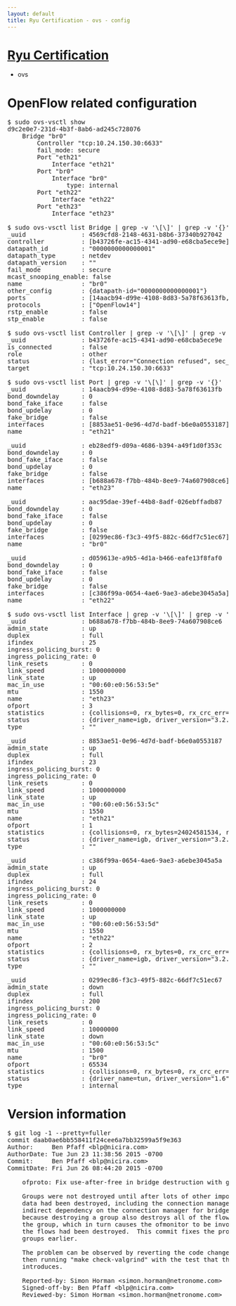 ```yaml
---
layout: default
title: Ryu Certification - ovs - config
---
```

# [Ryu Certification](http://osrg.github.io/ryu/certification.html)
* ovs 

# OpenFlow related configuration
<pre>
$ sudo ovs-vsctl show
d9c2e0e7-231d-4b3f-8ab6-ad245c728076
    Bridge "br0"
        Controller "tcp:10.24.150.30:6633"
        fail_mode: secure
        Port "eth21"
            Interface "eth21"
        Port "br0"
            Interface "br0"
                type: internal
        Port "eth22"
            Interface "eth22"
        Port "eth23"
            Interface "eth23"

$ sudo ovs-vsctl list Bridge | grep -v '\[\]' | grep -v '{}'
_uuid               : 4569cfd8-2148-4631-b8b6-37340b927042
controller          : [b43726fe-ac15-4341-ad90-e68cba5ece9e]
datapath_id         : "0000000000000001"
datapath_type       : netdev
datapath_version    : "<built-in>"
fail_mode           : secure
mcast_snooping_enable: false
name                : "br0"
other_config        : {datapath-id="0000000000000001"}
ports               : [14aacb94-d99e-4108-8d83-5a78f63613fb, aac95dae-39ef-44b8-8adf-026ebffadb87, d059613e-a9b5-4d1a-b466-eafe13f8faf0, eb28edf9-d09a-4686-b394-a49f1d0f353c]
protocols           : ["OpenFlow14"]
rstp_enable         : false
stp_enable          : false

$ sudo ovs-vsctl list Controller | grep -v '\[\]' | grep -v '{}'
_uuid               : b43726fe-ac15-4341-ad90-e68cba5ece9e
is_connected        : false
role                : other
status              : {last_error="Connection refused", sec_since_disconnect="3", state=BACKOFF}
target              : "tcp:10.24.150.30:6633"

$ sudo ovs-vsctl list Port | grep -v '\[\]' | grep -v '{}'
_uuid               : 14aacb94-d99e-4108-8d83-5a78f63613fb
bond_downdelay      : 0
bond_fake_iface     : false
bond_updelay        : 0
fake_bridge         : false
interfaces          : [8853ae51-0e96-4d7d-badf-b6e0a0553187]
name                : "eth21"

_uuid               : eb28edf9-d09a-4686-b394-a49f1d0f353c
bond_downdelay      : 0
bond_fake_iface     : false
bond_updelay        : 0
fake_bridge         : false
interfaces          : [b688a678-f7bb-484b-8ee9-74a607908ce6]
name                : "eth23"

_uuid               : aac95dae-39ef-44b8-8adf-026ebffadb87
bond_downdelay      : 0
bond_fake_iface     : false
bond_updelay        : 0
fake_bridge         : false
interfaces          : [0299ec86-f3c3-49f5-882c-66df7c51ec67]
name                : "br0"

_uuid               : d059613e-a9b5-4d1a-b466-eafe13f8faf0
bond_downdelay      : 0
bond_fake_iface     : false
bond_updelay        : 0
fake_bridge         : false
interfaces          : [c386f99a-0654-4ae6-9ae3-a6ebe3045a5a]
name                : "eth22"

$ sudo ovs-vsctl list Interface | grep -v '\[\]' | grep -v '{}'
_uuid               : b688a678-f7bb-484b-8ee9-74a607908ce6
admin_state         : up
duplex              : full
ifindex             : 25
ingress_policing_burst: 0
ingress_policing_rate: 0
link_resets         : 0
link_speed          : 1000000000
link_state          : up
mac_in_use          : "00:60:e0:56:53:5e"
mtu                 : 1550
name                : "eth23"
ofport              : 3
statistics          : {collisions=0, rx_bytes=0, rx_crc_err=0, rx_dropped=0, rx_errors=0, rx_frame_err=0, rx_over_err=0, rx_packets=0, tx_bytes=1176922500, tx_dropped=0, tx_errors=0, tx_packets=784615}
status              : {driver_name=igb, driver_version="3.2.10-k", firmware_version="2.10-9"}
type                : ""

_uuid               : 8853ae51-0e96-4d7d-badf-b6e0a0553187
admin_state         : up
duplex              : full
ifindex             : 23
ingress_policing_burst: 0
ingress_policing_rate: 0
link_resets         : 0
link_speed          : 1000000000
link_state          : up
mac_in_use          : "00:60:e0:56:53:5c"
mtu                 : 1550
name                : "eth21"
ofport              : 1
statistics          : {collisions=0, rx_bytes=24024581534, rx_crc_err=0, rx_dropped=0, rx_errors=0, rx_frame_err=0, rx_over_err=0, rx_packets=16026376, tx_bytes=0, tx_dropped=0, tx_errors=0, tx_packets=0}
status              : {driver_name=igb, driver_version="3.2.10-k", firmware_version="2.10-9"}
type                : ""

_uuid               : c386f99a-0654-4ae6-9ae3-a6ebe3045a5a
admin_state         : up
duplex              : full
ifindex             : 24
ingress_policing_burst: 0
ingress_policing_rate: 0
link_resets         : 0
link_speed          : 1000000000
link_state          : up
mac_in_use          : "00:60:e0:56:53:5d"
mtu                 : 1550
name                : "eth22"
ofport              : 2
statistics          : {collisions=0, rx_bytes=0, rx_crc_err=0, rx_dropped=0, rx_errors=0, rx_frame_err=0, rx_over_err=0, rx_packets=0, tx_bytes=18089315792, tx_dropped=0, tx_errors=0, tx_packets=12064077}
status              : {driver_name=igb, driver_version="3.2.10-k", firmware_version="2.10-9"}
type                : ""

_uuid               : 0299ec86-f3c3-49f5-882c-66df7c51ec67
admin_state         : down
duplex              : full
ifindex             : 200
ingress_policing_burst: 0
ingress_policing_rate: 0
link_resets         : 0
link_speed          : 10000000
link_state          : down
mac_in_use          : "00:60:e0:56:53:5c"
mtu                 : 1500
name                : "br0"
ofport              : 65534
statistics          : {collisions=0, rx_bytes=0, rx_crc_err=0, rx_dropped=0, rx_errors=0, rx_frame_err=0, rx_over_err=0, rx_packets=0, tx_bytes=0, tx_dropped=0, tx_errors=0, tx_packets=0}
status              : {driver_name=tun, driver_version="1.6", firmware_version="N/A"}
type                : internal
</pre>

# Version information
<pre>
$ git log -1 --pretty=fuller
commit daab0ae6bb558411f24cee6a7bb32599a5f9e363
Author:     Ben Pfaff &lt;blp@nicira.com&gt;
AuthorDate: Tue Jun 23 11:38:56 2015 -0700
Commit:     Ben Pfaff &lt;blp@nicira.com&gt;
CommitDate: Fri Jun 26 08:44:20 2015 -0700

    ofproto: Fix use-after-free in bridge destruction with groups.
    
    Groups were not destroyed until after lots of other important bridge
    data had been destroyed, including the connection manager.  There was an
    indirect dependency on the connection manager for bridge destruction
    because destroying a group also destroys all of the flows that reference
    the group, which in turn causes the ofmonitor to be invoked to report that
    the flows had been destroyed.  This commit fixes the problem by destroying
    groups earlier.
    
    The problem can be observed by reverting the code changes in this commit
    then running &quot;make check-valgrind&quot; with the test that this commit
    introduces.
    
    Reported-by: Simon Horman &lt;simon.horman@netronome.com&gt;
    Signed-off-by: Ben Pfaff &lt;blp@nicira.com&gt;
    Reviewed-by: Simon Horman &lt;simon.horman@netronome.com&gt;
</pre>
